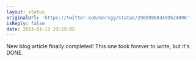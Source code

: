 ```yaml
---
layout: status
originalUrl: 'https://twitter.com/marcgg/status/290599883499524096'
isReply: false
date: 2013-01-13 23:23:05
---
```


New blog article finally completed! This one took forever to write, but it's DONE.
